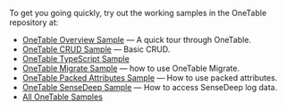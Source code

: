
To get you going quickly, try out the working samples in the OneTable repository at:

* [OneTable Overview Sample](https://github.com/sensedeep/dynamodb-onetable/tree/main/samples/overview) &mdash; A quick tour through OneTable.
* [OneTable CRUD Sample](https://github.com/sensedeep/dynamodb-onetable/tree/main/samples/crud) &mdash; Basic CRUD.
* [OneTable TypeScript Sample](https://github.com/sensedeep/dynamodb-onetable/tree/main/samples/typescript)
* [OneTable Migrate Sample](https://github.com/sensedeep/dynamodb-onetable/tree/main/samples/migrate) &mdash; how to use OneTable Migrate.
* [OneTable Packed Attributes Sample](https://github.com/sensedeep/dynamodb-onetable/tree/main/samples/packed) &mdash; How to use packed attributes.
* [OneTable SenseDeep Sample](https://github.com/sensedeep/dynamodb-onetable/tree/main/samples/sensedeep) &mdash; How to access SenseDeep log data.
* [All OneTable Samples](https://github.com/sensedeep/dynamodb-onetable/tree/main/samples)
